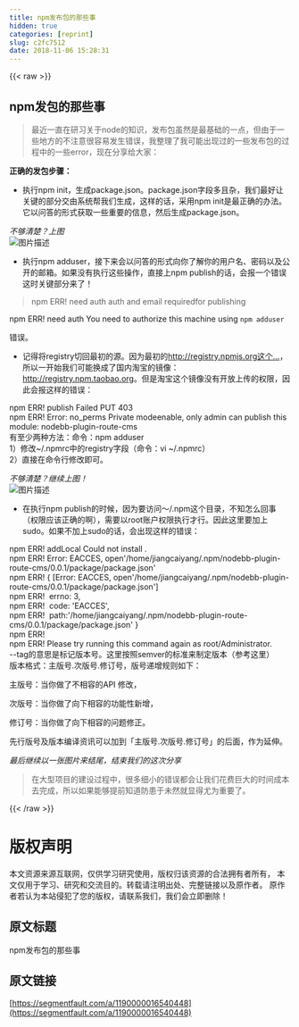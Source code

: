 ```yaml
---
title: npm发布包的那些事
hidden: true
categories: [reprint]
slug: c2fc7512
date: 2018-11-06 15:28:31
---
```


{{< raw >}}
<h2 id="articleHeader0">npm&#x53D1;&#x5305;&#x7684;&#x90A3;&#x4E9B;&#x4E8B;</h2><blockquote>&#x6700;&#x8FD1;&#x4E00;&#x76F4;&#x5728;&#x7814;&#x4E60;&#x5173;&#x4E8E;node&#x7684;&#x77E5;&#x8BC6;&#xFF0C;&#x53D1;&#x5E03;&#x5305;&#x867D;&#x7136;&#x662F;&#x6700;&#x57FA;&#x7840;&#x7684;&#x4E00;&#x70B9;&#xFF0C;&#x4F46;&#x7531;&#x4E8E;&#x4E00;&#x4E9B;&#x5730;&#x65B9;&#x7684;&#x4E0D;&#x6CE8;&#x610F;&#x5F88;&#x5BB9;&#x6613;&#x53D1;&#x751F;&#x9519;&#x8BEF;&#xFF0C;&#x6211;&#x6574;&#x7406;&#x4E86;&#x6211;&#x53EF;&#x80FD;&#x51FA;&#x73B0;&#x8FC7;&#x7684;&#x4E00;&#x4E9B;&#x53D1;&#x5E03;&#x5305;&#x7684;&#x8FC7;&#x7A0B;&#x4E2D;&#x7684;&#x4E00;&#x4E9B;error&#xFF0C;&#x73B0;&#x5728;&#x5206;&#x4EAB;&#x7ED9;&#x5927;&#x5BB6;&#xFF1A;</blockquote><p><strong>&#x6B63;&#x786E;&#x7684;&#x53D1;&#x5305;&#x6B65;&#x9AA4;&#xFF1A;</strong></p><ul><li>&#x6267;&#x884C;npm init&#xFF0C;&#x751F;&#x6210;package.json&#x3002;package.json&#x5B57;&#x6BB5;&#x591A;&#x4E14;&#x6742;&#xFF0C;&#x6211;&#x4EEC;&#x6700;&#x597D;&#x8BA9;&#x5173;&#x952E;&#x7684;&#x90E8;&#x5206;&#x4EA4;&#x7531;&#x7CFB;&#x7EDF;&#x5E2E;&#x6211;&#x4EEC;&#x751F;&#x6210;&#xFF0C;&#x8FD9;&#x6837;&#x7684;&#x8BDD;&#xFF0C;&#x91C7;&#x7528;npm init&#x662F;&#x6700;&#x6B63;&#x786E;&#x7684;&#x529E;&#x6CD5;&#x3002;&#x5B83;&#x4EE5;&#x95EE;&#x7B54;&#x7684;&#x5F62;&#x5F0F;&#x83B7;&#x53D6;&#x4E00;&#x4E9B;&#x91CD;&#x8981;&#x7684;&#x4FE1;&#x606F;&#xFF0C;&#x7136;&#x540E;&#x751F;&#x6210;package.json&#x3002;</li></ul><p><em>&#x4E0D;&#x591F;&#x6E05;&#x695A;&#xFF1F;&#x4E0A;&#x56FE;</em><br><span class="img-wrap"><img data-src="/img/bVbhyBc?w=789&amp;h=48" src="https://static.alili.tech/img/bVbhyBc?w=789&amp;h=48" alt="&#x56FE;&#x7247;&#x63CF;&#x8FF0;" title="&#x56FE;&#x7247;&#x63CF;&#x8FF0;" style="cursor:pointer;display:inline"></span></p><ul><li>&#x6267;&#x884C;npm adduser&#xFF0C;&#x63A5;&#x4E0B;&#x6765;&#x4F1A;&#x4EE5;&#x95EE;&#x7B54;&#x7684;&#x5F62;&#x5F0F;&#x5411;&#x4F60;&#x4E86;&#x89E3;&#x4F60;&#x7684;&#x7528;&#x6237;&#x540D;&#x3001;&#x5BC6;&#x7801;&#x4EE5;&#x53CA;&#x516C;&#x5F00;&#x7684;&#x90AE;&#x7BB1;&#x3002;&#x5982;&#x679C;&#x6CA1;&#x6709;&#x6267;&#x884C;&#x8FD9;&#x4E9B;&#x64CD;&#x4F5C;&#xFF0C;&#x76F4;&#x63A5;&#x4E0A;npm publish&#x7684;&#x8BDD;&#xFF0C;&#x4F1A;&#x62A5;&#x4E00;&#x4E2A;&#x9519;&#x8BEF;&#x8FD9;&#x65F6;&#x5173;&#x952E;&#x90E8;&#x5206;&#x6765;&#x4E86;&#xFF01;</li></ul><blockquote>npm ERR! need auth auth and email requiredfor publishing</blockquote><p>npm ERR! need auth You need to authorize this machine using <code>npm adduser</code></p><p>&#x9519;&#x8BEF;&#x3002;</p><ul><li>&#x8BB0;&#x5F97;&#x5C06;registry&#x5207;&#x56DE;&#x6700;&#x521D;&#x7684;&#x6E90;&#x3002;&#x56E0;&#x4E3A;&#x6700;&#x521D;&#x7684;<a href="http://registry.npmjs.org%E8%BF%99%E4%B8%AA%E6%BA%90%E5%9B%BD%E5%86%85%E7%94%A8%E6%88%B7%E8%AE%BF%E9%97%AE%E9%9D%9E%E5%B8%B8%E6%85%A2" rel="nofollow noreferrer" target="_blank">http://registry.npmjs.org&#x8FD9;&#x4E2A;...</a>&#xFF0C;&#x6240;&#x4EE5;&#x4E00;&#x5F00;&#x59CB;&#x6211;&#x4EEC;&#x53EF;&#x80FD;&#x6362;&#x6210;&#x4E86;&#x56FD;&#x5185;&#x6DD8;&#x5B9D;&#x7684;&#x955C;&#x50CF;&#xFF1A;<a href="http://registry.npm.taobao.org" rel="nofollow noreferrer" target="_blank">http://registry.npm.taobao.org</a>&#x3002;&#x4F46;&#x662F;&#x6DD8;&#x5B9D;&#x8FD9;&#x4E2A;&#x955C;&#x50CF;&#x6CA1;&#x6709;&#x5F00;&#x653E;&#x4E0A;&#x4F20;&#x7684;&#x6743;&#x9650;&#xFF0C;&#x56E0;&#x6B64;&#x4F1A;&#x62A5;&#x8FD9;&#x6837;&#x7684;&#x9519;&#x8BEF;&#xFF1A;</li></ul><p>npm ERR! publish Failed PUT 403<br>npm ERR! Error: no_perms Private modeenable, only admin can publish this module: nodebb-plugin-route-cms<br>&#x6709;&#x81F3;&#x5C11;&#x4E24;&#x79CD;&#x65B9;&#x6CD5;&#xFF1A;&#x547D;&#x4EE4;&#xFF1A;npm adduser<br>1&#xFF09;&#x4FEE;&#x6539;~/.npmrc&#x4E2D;&#x7684;registry&#x5B57;&#x6BB5;&#xFF08;&#x547D;&#x4EE4;&#xFF1A;vi ~/.npmrc&#xFF09;<br>2&#xFF09;&#x76F4;&#x63A5;&#x5728;&#x547D;&#x4EE4;&#x884C;&#x4FEE;&#x6539;&#x5373;&#x53EF;&#x3002;</p><p><em>&#x4E0D;&#x591F;&#x6E05;&#x695A;&#xFF1F;&#x7EE7;&#x7EED;&#x4E0A;&#x56FE;&#xFF01;</em><br><span class="img-wrap"><img data-src="/img/bVbhyBW?w=727&amp;h=43" src="https://static.alili.tech/img/bVbhyBW?w=727&amp;h=43" alt="&#x56FE;&#x7247;&#x63CF;&#x8FF0;" title="&#x56FE;&#x7247;&#x63CF;&#x8FF0;" style="cursor:pointer;display:inline"></span></p><ul><li>&#x5728;&#x6267;&#x884C;npm publish&#x7684;&#x65F6;&#x5019;&#xFF0C;&#x56E0;&#x4E3A;&#x8981;&#x8BBF;&#x95EE;&#xFF5E;/.npm&#x8FD9;&#x4E2A;&#x76EE;&#x5F55;&#xFF0C;&#x4E0D;&#x77E5;&#x600E;&#x4E48;&#x56DE;&#x4E8B;&#xFF08;&#x6743;&#x9650;&#x5E94;&#x8BE5;&#x6B63;&#x786E;&#x7684;&#x554A;&#xFF09;&#xFF0C;&#x9700;&#x8981;&#x4EE5;root&#x8D26;&#x6237;&#x6743;&#x9650;&#x6267;&#x884C;&#x624D;&#x884C;&#x3002;&#x56E0;&#x6B64;&#x8FD9;&#x91CC;&#x8981;&#x52A0;&#x4E0A;sudo&#x3002;&#x5982;&#x679C;&#x4E0D;&#x52A0;&#x4E0A;sudo&#x7684;&#x8BDD;&#xFF0C;&#x4F1A;&#x51FA;&#x73B0;&#x8FD9;&#x6837;&#x7684;&#x9519;&#x8BEF;&#xFF1A;</li></ul><p>npm ERR! addLocal Could not install .<br>npm ERR! Error: EACCES, open&apos;/home/jiangcaiyang/.npm/nodebb-plugin-route-cms/0.0.1/package/package.json&apos;<br>npm ERR!&#xA0;{ [Error: EACCES, open&apos;/home/jiangcaiyang/.npm/nodebb-plugin-route-cms/0.0.1/package/package.json&apos;]<br>npm ERR!&#xA0;&#xA0;errno: 3,<br>npm ERR!&#xA0;&#xA0;code: &apos;EACCES&apos;,<br>npm ERR!&#xA0;&#xA0;path:&apos;/home/jiangcaiyang/.npm/nodebb-plugin-route-cms/0.0.1/package/package.json&apos; }<br>npm ERR!<br>npm ERR! Please try running this command again as root/Administrator.<br>--tag&#x7684;&#x610F;&#x601D;&#x662F;&#x6807;&#x8BB0;&#x7248;&#x672C;&#x53F7;&#x3002;&#x8FD9;&#x91CC;&#x6309;&#x7167;semver&#x7684;&#x6807;&#x51C6;&#x6765;&#x5236;&#x5B9A;&#x7248;&#x672C;&#xFF08;&#x53C2;&#x8003;&#x8FD9;&#x91CC;&#xFF09;<br>&#x7248;&#x672C;&#x683C;&#x5F0F;&#xFF1A;&#x4E3B;&#x7248;&#x53F7;.&#x6B21;&#x7248;&#x53F7;.&#x4FEE;&#x8BA2;&#x53F7;&#xFF0C;&#x7248;&#x53F7;&#x9012;&#x589E;&#x89C4;&#x5219;&#x5982;&#x4E0B;&#xFF1A;</p><p>&#x4E3B;&#x7248;&#x53F7;&#xFF1A;&#x5F53;&#x4F60;&#x505A;&#x4E86;&#x4E0D;&#x76F8;&#x5BB9;&#x7684;API &#x4FEE;&#x6539;&#xFF0C;</p><p>&#x6B21;&#x7248;&#x53F7;&#xFF1A;&#x5F53;&#x4F60;&#x505A;&#x4E86;&#x5411;&#x4E0B;&#x76F8;&#x5BB9;&#x7684;&#x529F;&#x80FD;&#x6027;&#x65B0;&#x589E;&#xFF0C;</p><p>&#x4FEE;&#x8BA2;&#x53F7;&#xFF1A;&#x5F53;&#x4F60;&#x505A;&#x4E86;&#x5411;&#x4E0B;&#x76F8;&#x5BB9;&#x7684;&#x95EE;&#x9898;&#x4FEE;&#x6B63;&#x3002;</p><p>&#x5148;&#x884C;&#x7248;&#x53F7;&#x53CA;&#x7248;&#x672C;&#x7F16;&#x8BD1;&#x8D44;&#x8BAF;&#x53EF;&#x4EE5;&#x52A0;&#x5230;&#x300C;&#x4E3B;&#x7248;&#x53F7;.&#x6B21;&#x7248;&#x53F7;.&#x4FEE;&#x8BA2;&#x53F7;&#x300D;&#x7684;&#x540E;&#x9762;&#xFF0C;&#x4F5C;&#x4E3A;&#x5EF6;&#x4F38;&#x3002;</p><p><em>&#x6700;&#x540E;&#x7EE7;&#x7EED;&#x4EE5;&#x4E00;&#x5F20;&#x56FE;&#x7247;&#x6765;&#x7ED3;&#x5C3E;&#xFF0C;&#x7ED3;&#x675F;&#x6211;&#x4EEC;&#x7684;&#x8FD9;&#x6B21;&#x5206;&#x4EAB;</em></p><blockquote>&#x5728;&#x5927;&#x578B;&#x9879;&#x76EE;&#x7684;&#x5EFA;&#x8BBE;&#x8FC7;&#x7A0B;&#x4E2D;&#xFF0C;&#x5F88;&#x591A;&#x7EC6;&#x5C0F;&#x7684;&#x9519;&#x8BEF;&#x90FD;&#x4F1A;&#x8BA9;&#x6211;&#x4EEC;&#x82B1;&#x8D39;&#x5DE8;&#x5927;&#x7684;&#x65F6;&#x95F4;&#x6210;&#x672C;&#x53BB;&#x5B8C;&#x6210;&#xFF0C;&#x6240;&#x4EE5;&#x5982;&#x679C;&#x80FD;&#x591F;&#x63D0;&#x524D;&#x77E5;&#x9053;&#x9632;&#x60A3;&#x4E8E;&#x672A;&#x7136;&#x5C31;&#x663E;&#x5F97;&#x5C24;&#x4E3A;&#x91CD;&#x8981;&#x4E86;&#x3002;</blockquote>
{{< /raw >}}

# 版权声明
本文资源来源互联网，仅供学习研究使用，版权归该资源的合法拥有者所有，
本文仅用于学习、研究和交流目的。转载请注明出处、完整链接以及原作者。
原作者若认为本站侵犯了您的版权，请联系我们，我们会立即删除！

## 原文标题
npm发布包的那些事

## 原文链接
[https://segmentfault.com/a/1190000016540448](https://segmentfault.com/a/1190000016540448)

